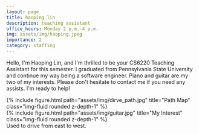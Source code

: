 ```yaml
---
layout: page
title: haoping lin
description: teaching assistant
office_hours: Monday 2 p.m.-4 p.m.
img: assets/img/haoping.jpeg
importance: 2
category: staffing
---
```


Hello, I'm Haoping Lin, and I'm thrilled to be your CS6220 Teaching Assistant for this semester. I graduated from Pennsylvania State University and continue my way being a software engineer. Piano and guitar are my two of my interests. Please don't hesitate to contact me if you need any assists. I'm ready to help!

<div class="row">
    <div class="col-sm mt-3 mt-md-0">
        {% include figure.html path="assets/img/dirve_path.jpg" title="Path Map" class="img-fluid rounded z-depth-1" %}
    </div>
    <div class="col-sm mt-3 mt-md-0">
        {% include figure.html path="assets/img/guitar.jpg" title="My Interest" class="img-fluid rounded z-depth-1" %}
    </div>
</div>
<div class="caption">
    Used to drive from east to west.
</div>
